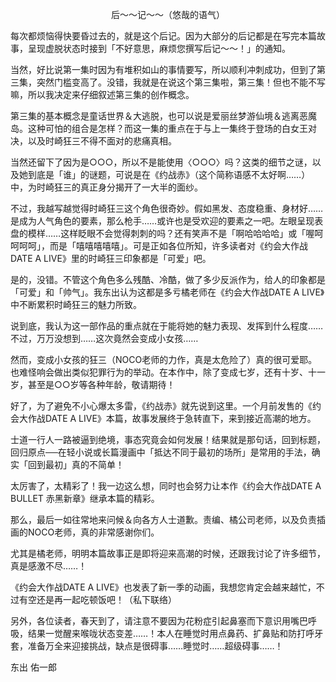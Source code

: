<p align="center">后～～记～～（悠哉的语气）</p>

每次都烦恼得快要昏过去的，就是这个后记。因为大部分的后记都是在写完本篇故事，呈现虚脱状态时接到「不好意思，麻烦您撰写后记～～！」的通知。

当然，好比说第一集时因为有堆积如山的事情要写，所以顺利冲刺成功，但到了第三集，突然门槛变高了。没错，我就是在说这个第三集啦，第三集！但也不能不写嘛，所以我决定来仔细叙述第三集的创作概念。

第三集的基本概念是童话世界＆大逃脱，也可以说是爱丽丝梦游仙境＆逃离恶魔岛。这种可怕的组合是怎样？而这一集的重点在于与上一集终于登场的白女王对决，以及时崎狂三不得不面对的悲痛真相。

当然还留下了因为是○○○，所以不是能使用〈○○○〉吗？这类的细节之谜，以及她到底是「谁」的谜题，可说是在《约战赤》（这个简称语感不太好啊……）中，为时崎狂三的真正身分揭开了一大半的面纱。

不过，我越写越觉得时崎狂三这个角色很奇妙。假如黑发、态度稳重、身材好……是成为人气角色的要素，那么枪手……或许也是受欢迎的要素之一吧。左眼呈现表盘的模样……这样眨眼不会觉得刺刺的吗？还有笑声不是「啊哈哈哈哈」或「喔呵呵呵呵」，而是「嘻嘻嘻嘻嘻」。可是正如各位所知，许多读者对《约会大作战DATE A LIVE》里的时崎狂三印象都是「可爱」吧。

是的，没错。不管这个角色多么残酷、冷酷，做了多少反派作为，给人的印象都是「可爱」和「帅气」。我东出认为这都是多亏橘老师在《约会大作战DATE A LIVE》中不断累积时崎狂三的魅力所致。

说到底，我认为这一部作品的重点就在于能将她的魅力表现、发挥到什么程度……不过，万万没想到……这次竟然会变成小女孩……

然而，变成小女孩的狂三（NOCO老师的力作，真是太危险了）真的很可爱耶。也难怪响会做出类似犯罪行为的举动。在本作中，除了变成七岁，还有十岁、十一岁，甚至是○○岁等各种年龄，敬请期待！

好了，为了避免不小心爆太多雷，《约战赤》就先说到这里。一个月前发售的《约会大作战DATE A LIVE》本篇，故事发展终于急转直下，来到接近高潮的地方。

士道一行人一路被逼到绝境，事态究竟会如何发展！结果就是那句话，回到标题，回归原点──在轻小说或长篇漫画中「抵达不同于最初的场所」是常用的手法，确实「回到最初」真的不简单！

太厉害了，太精彩了！我一边这么想，同时也会努力让本作《约会大作战DATE A BULLET 赤黑新章》继承本篇的精彩。

那么，最后一如往常地来问候＆向各方人士道歉。责编、橘公司老师，以及负责插画的NOCO老师，真的非常感谢你们。

尤其是橘老师，明明本篇故事正是即将迎来高潮的时候，还跟我讨论了许多细节，真是感激不尽……！

《约会大作战DATE A LIVE》也发表了新一季的动画，我想您肯定会越来越忙，不过有空还是再一起吃顿饭吧！（私下联络）

另外，各位读者，春天到了，请注意不要因为花粉症引起鼻塞而下意识用嘴巴呼吸，结果一觉醒来喉咙状态变差……！本人在睡觉时用点鼻药、扩鼻贴和防打呼牙套，准备万全来迎接挑战，缺点是很碍事……睡觉时……超级碍事……！

东出 佑一郎

